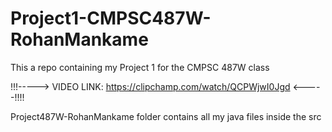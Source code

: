 # Project1-CMPSC487W-RohanMankame
This a repo containing my Project 1 for the CMPSC 487W class

!!!-----> VIDEO LINK: https://clipchamp.com/watch/QCPWjwI0Jgd  <-----!!!!

Project487W-RohanMankame folder contains all my java files inside the src
